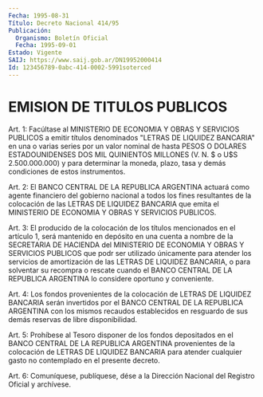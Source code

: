 ```yaml
---
Fecha: 1995-08-31
Título: Decreto Nacional 414/95
Publicación:
  Organismo: Boletín Oficial
  Fecha: 1995-09-01
Estado: Vigente
SAIJ: https://www.saij.gob.ar/DN19952000414
Id: 123456789-0abc-414-0002-5991soterced
---
```

# EMISION DE TITULOS PUBLICOS

<a id="1"></a>
Art. 1: Facúltase  al  MINISTERIO  DE  ECONOMIA  Y OBRAS  Y SERVICIOS PUBLICOS a emitir títulos denominados "LETRAS DE LIQUIDEZ  BANCARIA"  en  una  o  varias  series por un valor nominal de hasta  PESOS O DOLARES ESTADOUNIDENSES  DOS MIL QUINIENTOS MILLONES (V. N.  $ o U$S 2.500.000.000) y para determinar  la  moneda, plazo, tasa y  demás condiciones de estos instrumentos.

<a id="2"></a>
Art.  2: El BANCO CENTRAL DE LA REPUBLICA ARGENTINA  actuará como  agente    financiero  del  gobierno  nacional  a  todos los  fines  resultantes de la colocación de las LETRAS DE LIQUIDEZ BANCARIA que  emita el MINISTERIO  DE  ECONOMIA  Y OBRAS  Y  SERVICIOS  PUBLICOS.

<a id="3"></a>
Art.  3: El producido de la colocación de los títulos mencionados  en el artículo 1, será  mantenido en depósito en una cuenta a nombre  de la SECRETARIA  DE  HACIENDA del MINISTERIO DE ECONOMIA Y OBRAS Y  SERVICIOS PUBLICOS que podr  ser utilizado únicamente para atender los servicios de amortización de las LETRAS DE LIQUIDEZ BANCARIA, o  para solventar su recompra  o rescate cuando el BANCO CENTRAL DE LA  REPUBLICA  ARGENTINA    lo  considere oportuno  y  conveniente.

<a id="4"></a>
Art. 4: Los fondos provenientes  de  la  colocación  de LETRAS DE  LIQUIDEZ  BANCARIA  serán  invertidos  por  el BANCO CENTRAL DE  LA  REPUBLICA  ARGENTINA  con  los  mismos recaudos  establecidos   en  resguardo  de  sus  demás reservas   de  libre  disponibilidad.

<a id="5"></a>
Art.  5: Prohíbese al Tesoro disponer de los fondos depositados en el BANCO  CENTRAL  DE  LA  REPUBLICA  ARGENTINA provenientes de la  colocación  de  LETRAS DE LIQUIDEZ BANCARIA para atender  cualquier  gasto no contemplado en el presente decreto.

<a id="6"></a>
Art. 6: Comuníquese, publíquese, dése  a la Dirección Nacional del  Registro Oficial y archívese.